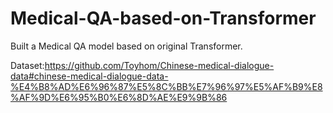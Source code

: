 # Medical-QA-based-on-Transformer

Built a Medical QA model based on original Transformer.

Dataset:https://github.com/Toyhom/Chinese-medical-dialogue-data#chinese-medical-dialogue-data-%E4%B8%AD%E6%96%87%E5%8C%BB%E7%96%97%E5%AF%B9%E8%AF%9D%E6%95%B0%E6%8D%AE%E9%9B%86
